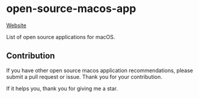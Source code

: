# open-source-macos-app
[Website](https://macah.app)
<p>List of open source applications for macOS. </p>

## Contribution
If you have other open source macos application recommendations, please submit a pull request or issue. Thank you for your contribution.

If it helps you, thank you for giving me a star.
